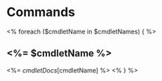 Commands
========

<% foreach ($cmdletName in $cmdletNames) { %>
## <%= $cmdletName %>

<%= $cmdletDocs[$cmdletName] %>
<% } %>
